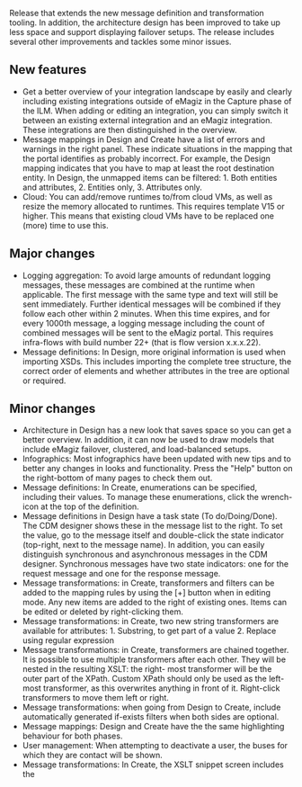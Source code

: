 Release that extends the new message definition and transformation tooling. In addition, the architecture design has been improved to take up less space and support displaying failover setups. The release includes several other improvements and tackles some minor issues.
## New features
- Get a better overview of your integration landscape by easily and clearly including existing integrations outside of eMagiz in the Capture phase of the ILM. When adding or editing an integration, you can simply switch it between an existing external integration and an eMagiz integration. These integrations are then distinguished in the overview.
- Message mappings in Design and Create have a list of errors and warnings in the right panel. These indicate situations in the mapping that the portal identifies as probably incorrect. For example, the Design mapping indicates that you have to map at least the root destination entity. In Design, the unmapped items can be filtered: 1. Both entities and attributes, 2. Entities only, 3. Attributes only.
- Cloud: You can add/remove runtimes to/from cloud VMs, as well as resize the memory allocated to runtimes. This requires template V15 or higher. This means that existing cloud VMs have to be replaced one (more) time to use this.
## Major changes
- Logging aggregation: To avoid large amounts of redundant logging messages, these messages are combined at the runtime when applicable. The first message with the same type and text will still be sent immediately. Further identical messages will be combined if they follow each other within 2 minutes. When this time expires, and for every 1000th message, a logging message including the count of combined messages will be sent to the eMagiz portal. This requires infra-flows with build number 22+ (that is flow version x.x.x.22).
- Message definitions: In Design, more original information is used when importing XSDs. This includes importing the complete tree structure, the correct order of elements and whether attributes in the tree are optional or required.
## Minor changes
- Architecture in Design has a new look that saves space so you can get a better overview. In addition, it can now be used to draw models that include eMagiz failover, clustered, and load-balanced setups.
- Infographics: Most infographics have been updated with new tips and to better any changes in looks and functionality. Press the "Help" button on the right-bottom of many pages to check them out.
- Message definitions: In Create, enumerations can be specified, including their values. To manage these enumerations, click the wrench-icon at the top of the definition.
- Message definitions in Design have a task state (To do/Doing/Done). The CDM designer shows these in the message list to the right. To set the value, go to the message itself and double-click the state indicator (top-right, next to the message name). In addition, you can easily distinguish synchronous and asynchronous messages in the CDM designer. Synchronous messages have two state indicators: one for the request message and one for the response message.
- Message transformations: in Create, transformers and filters can be added to the mapping rules by using the [+] button when in editing mode. Any new items are added to the right of existing ones. Items can be edited or deleted by right-clicking them.
- Message transformations: in Create, two new string transformers are available for attributes: 1. Substring, to get part of a value 2. Replace using regular expression
- Message transformations: in Create, transformers are chained together. It is possible to use multiple transformers after each other. They will be nested in the resulting XSLT: the right- most transformer will be the outer part of the XPath. Custom XPath should only be used as the left-most transformer, as this overwrites anything in front of it. Right-click transformers to move them left or right.
- Message transformations: when going from Design to Create, include automatically generated if-exists filters when both sides are optional.
- Message mappings: Design and Create have the the same highlighting behaviour for both phases.
- User management: When attempting to deactivate a user, the buses for which they are contact will be shown.
- Message transformations: In Create, the XSLT snippet screen includes the <template> tags to indicate where your XSLT snippet will be embedded in the resulting stylesheet. This is explained in more detail by the help text of that operation.

## Bug fixes
- Bus processes: The descriptions in the task list to the right are correct now.
- Bus processes: The tooltip is removed from the screen when you zoom into a flow.
- CDM message designer: The scrollbar is next to the message tree panel instead of disappearing underneath it.
- Message mappings: when exporting to PNG, icons are included.
- Solution design's task list can be double-clicked to go to their details again.
- Fixed a bug where exporting a flow to the store would result in an error when an old definition was included.
## Remarks
Deployment packages created in this release will use build number 22. It is important to note that there is one situation where deploying a flow with build number 22 on a runtime containing older build numbers will break the flow: this will happen when two flows communicate using in-VM JMS connections.

By default, eMagiz buses only use this construction between asynchronous entry connector flows and the connector's infra flow. To guarantee the correct working of your message flows, make sure that within a single connector all asynchronous entry flows and the infra flow are either all using build 21-, or are all using version 22+. In short, if you need to update an asynchronous entry flow, make sure to update the infra flow and all other asynchronous entry flows in that same connector runtime to build number 22 at the same time. Note that other type of flows are not affected, nor should you have to touch any other runtimes.

If you manually added any in-VM JMS connections to your message bus (for example, by adding message tracking or debugging to a flow) you have to update these—together with the infra flow—to build number 22 as well in order to keep using these features.

Depending on the size of your bus and the number of deployments you are planning to do, it might be practical to simply update all flows to build number 22. However, keep in mind that you cannot do an unlimited number of deployments on the same runtime without eventually running out of memory, forcing you to restart to free up some Java PermGen space.
